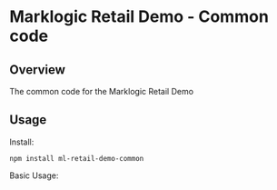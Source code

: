 Marklogic Retail Demo - Common code
==

Overview
--

The common code for the Marklogic Retail Demo

Usage
--

Install:
```
npm install ml-retail-demo-common
```

Basic Usage:
